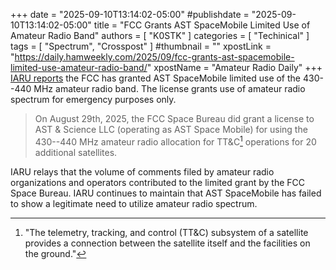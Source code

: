 +++
date = "2025-09-10T13:14:02-05:00"
#publishdate = "2025-09-10T13:14:02-05:00"
title = "FCC Grants AST SpaceMobile Limited Use of Amateur Radio Band"
authors = [ "K0STK" ]
categories = [ "Techinical" ]
tags = [ "Spectrum", "Crosspost" ]
#thumbnail = ""
xpostLink = "https://daily.hamweekly.com/2025/09/fcc-grants-ast-spacemobile-limited-use-amateur-radio-band/"
xpostName = "Amateur Radio Daily"
+++
[IARU reports] the FCC has granted AST SpaceMobile limited use of the
430--440 MHz amateur radio band. The license grants use of amateur
radio spectrum for emergency purposes only.
<!--more-->

>On August 29th, 2025, the FCC Space Bureau did grant a license to AST
>& Science LLC (operating as AST Space Mobile) for using the 430--440
>MHz amateur radio allocation for TT&C[^1] operations for 20 additional
>satellites.

IARU relays that the volume of comments filed by amateur radio
organizations and operators contributed to the limited grant by the FCC
Space Bureau. IARU continues to maintain that AST SpaceMobile has failed
to show a legitimate need to utilize amateur radio spectrum.

[IARU reports]: https://www.iaru.org/comments-filed-by-iaru-member-societies-results-in-decision-regarding-ast-space-mobile-expansion-in-the-430-440-mhz-band/

[^1]: "The telemetry, tracking, and control (TT&C) subsystem of a satellite provides a connection between the satellite itself and the facilities on the ground." 
